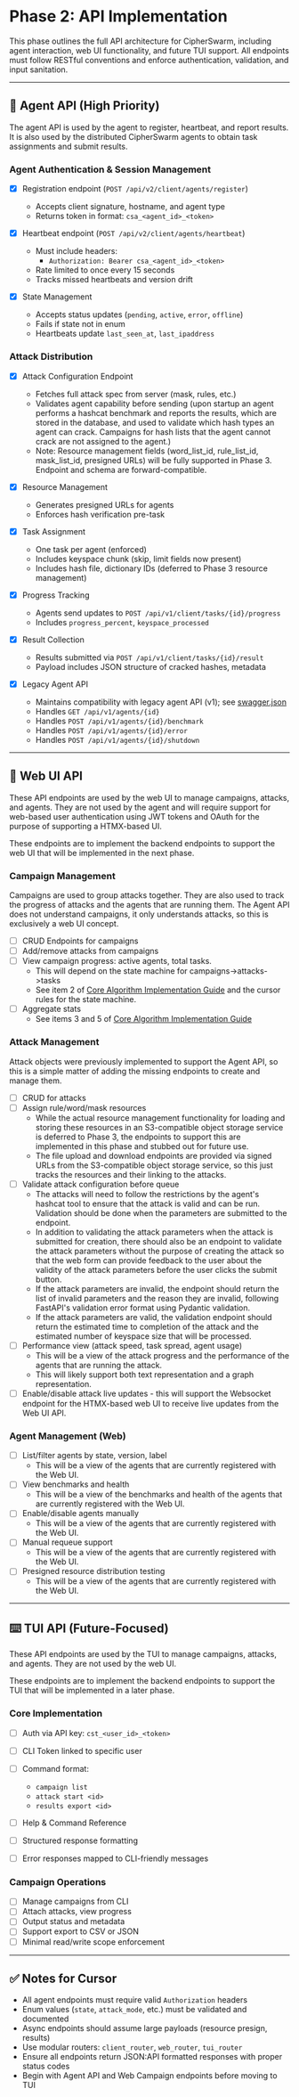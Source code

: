 # Phase 2: API Implementation

This phase outlines the full API architecture for CipherSwarm, including agent interaction, web UI functionality, and future TUI support. All endpoints must follow RESTful conventions and enforce authentication, validation, and input sanitation.

---

## 🔐 Agent API (High Priority)

The agent API is used by the agent to register, heartbeat, and report results. It is also used by the distributed CipherSwarm agents to obtain task assignments and submit results.

### Agent Authentication & Session Management

-   [x] Registration endpoint (`POST /api/v2/client/agents/register`)

    -   Accepts client signature, hostname, and agent type
    -   Returns token in format: `csa_<agent_id>_<token>`

-   [x] Heartbeat endpoint (`POST /api/v2/client/agents/heartbeat`)

    -   Must include headers:
        -   `Authorization: Bearer csa_<agent_id>_<token>`
    -   Rate limited to once every 15 seconds
    -   Tracks missed heartbeats and version drift

-   [x] State Management
    -   Accepts status updates (`pending`, `active`, `error`, `offline`)
    -   Fails if state not in enum
    -   Heartbeats update `last_seen_at`, `last_ipaddress`

### Attack Distribution

-   [x] Attack Configuration Endpoint

    -   Fetches full attack spec from server (mask, rules, etc.)
    -   Validates agent capability before sending (upon startup an agent performs a hashcat benchmark and reports the results, which are stored in the database, and used to validate which hash types an agent can crack. Campaigns for hash lists that the agent cannot crack are not assigned to the agent.)
    -   Note: Resource management fields (word_list_id, rule_list_id, mask_list_id, presigned URLs) will be fully supported in Phase 3. Endpoint and schema are forward-compatible.

-   [x] Resource Management

    -   Generates presigned URLs for agents
    -   Enforces hash verification pre-task

-   [x] Task Assignment

    -   One task per agent (enforced)
    -   Includes keyspace chunk (skip, limit fields now present)
    -   Includes hash file, dictionary IDs (deferred to Phase 3 resource management)

-   [x] Progress Tracking

    -   Agents send updates to `POST /api/v1/client/tasks/{id}/progress`
    -   Includes `progress_percent`, `keyspace_processed`

-   [x] Result Collection

    -   Results submitted via `POST /api/v1/client/tasks/{id}/result`
    -   Payload includes JSON structure of cracked hashes, metadata

-   [x] Legacy Agent API

    -   Maintains compatibility with legacy agent API (v1); see [swagger.json](../../swagger.json)
    -   Handles `GET /api/v1/agents/{id}`
    -   Handles `POST /api/v1/agents/{id}/benchmark`
    -   Handles `POST /api/v1/agents/{id}/error`
    -   Handles `POST /api/v1/agents/{id}/shutdown`

---

## 🧠 Web UI API

These API endpoints are used by the web UI to manage campaigns, attacks, and agents. They are not used by the agent and will require support for web-based user authentication using JWT tokens and OAuth for the purpose of supporting a HTMX-based UI.

These endpoints are to implement the backend endpoints to support the web UI that will be implemented in the next phase.

### Campaign Management

Campaigns are used to group attacks together. They are also used to track the progress of attacks and the agents that are running them. The Agent API does not understand campaigns, it only understands attacks, so this is exclusively a web UI concept.

-   [ ] CRUD Endpoints for campaigns
-   [ ] Add/remove attacks from campaigns
-   [ ] View campaign progress: active agents, total tasks.
    -   This will depend on the state machine for campaigns->attacks->tasks
    -   See item 2 of [Core Algorithm Implementation Guide](core_algorithm_implementation_guide.md) and the cursor rules for the state machine.
-   [ ] Aggregate stats
    -   See items 3 and 5 of [Core Algorithm Implementation Guide](core_algorithm_implementation_guide.md)

### Attack Management

Attack objects were previously implemented to support the Agent API, so this is a simple matter of adding the missing endpoints to create and manage them.

-   [ ] CRUD for attacks
-   [ ] Assign rule/word/mask resources
    -   While the actual resource management functionality for loading and storing these resources in an S3-compatible object storage service is deferred to Phase 3, the endpoints to support this are implemented in this phase and stubbed out for future use.
    -   The file upload and download endpoints are provided via signed URLs from the S3-compatible object storage service, so this just tracks the resources and their linking to the attacks.
-   [ ] Validate attack configuration before queue
    -   The attacks will need to follow the restrictions by the agent's hashcat tool to ensure that the attack is valid and can be run. Validation should be done when the parameters are submitted to the endpoint.
    -   In addition to validating the attack parameters when the attack is submitted for creation, there should also be an endpoint to validate the attack parameters without the purpose of creating the attack so that the web form can provide feedback to the user about the validity of the attack parameters before the user clicks the submit button.
    -   If the attack parameters are invalid, the endpoint should return the list of invalid parameters and the reason they are invalid, following FastAPI's validation error format using Pydantic validation.
    -   If the attack parameters are valid, the validation endpoint should return the estimated time to completion of the attack and the estimated number of keyspace size that will be processed.
-   [ ] Performance view (attack speed, task spread, agent usage)
    -   This will be a view of the attack progress and the performance of the agents that are running the attack.
    -   This will likely support both text representation and a graph representation.
-   [ ] Enable/disable attack live updates - this will support the Websocket endpoint for the HTMX-based web UI to receive live updates from the Web UI API.

### Agent Management (Web)

-   [ ] List/filter agents by state, version, label
    -   This will be a view of the agents that are currently registered with the Web UI.
-   [ ] View benchmarks and health
    -   This will be a view of the benchmarks and health of the agents that are currently registered with the Web UI.
-   [ ] Enable/disable agents manually
    -   This will be a view of the agents that are currently registered with the Web UI.
-   [ ] Manual requeue support
    -   This will be a view of the agents that are currently registered with the Web UI.
-   [ ] Presigned resource distribution testing
    -   This will be a view of the agents that are currently registered with the Web UI.

---

## ⌨️ TUI API (Future-Focused)

These API endpoints are used by the TUI to manage campaigns, attacks, and agents. They are not used by the web UI.

These endpoints are to implement the backend endpoints to support the TUI that will be implemented in a later phase.

### Core Implementation

-   [ ] Auth via API key: `cst_<user_id>_<token>`
-   [ ] CLI Token linked to specific user
-   [ ] Command format:

    -   `campaign list`
    -   `attack start <id>`
    -   `results export <id>`

-   [ ] Help & Command Reference
-   [ ] Structured response formatting
-   [ ] Error responses mapped to CLI-friendly messages

### Campaign Operations

-   [ ] Manage campaigns from CLI
-   [ ] Attach attacks, view progress
-   [ ] Output status and metadata
-   [ ] Support export to CSV or JSON
-   [ ] Minimal read/write scope enforcement

---

## ✅ Notes for Cursor

-   All agent endpoints must require valid `Authorization` headers
-   Enum values (`state`, `attack_mode`, etc.) must be validated and documented
-   Async endpoints should assume large payloads (resource presign, results)
-   Use modular routers: `client_router`, `web_router`, `tui_router`
-   Ensure all endpoints return JSON:API formatted responses with proper status codes
-   Begin with Agent API and Web Campaign endpoints before moving to TUI
